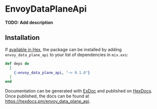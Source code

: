 # EnvoyDataPlaneApi

**TODO: Add description**

## Installation

If [available in Hex](https://hex.pm/docs/publish), the package can be installed
by adding `envoy_data_plane_api` to your list of dependencies in `mix.exs`:

```elixir
def deps do
  [
    {:envoy_data_plane_api, "~> 0.1.0"}
  ]
end
```

Documentation can be generated with [ExDoc](https://github.com/elixir-lang/ex_doc)
and published on [HexDocs](https://hexdocs.pm). Once published, the docs can
be found at <https://hexdocs.pm/envoy_data_plane_api>.

